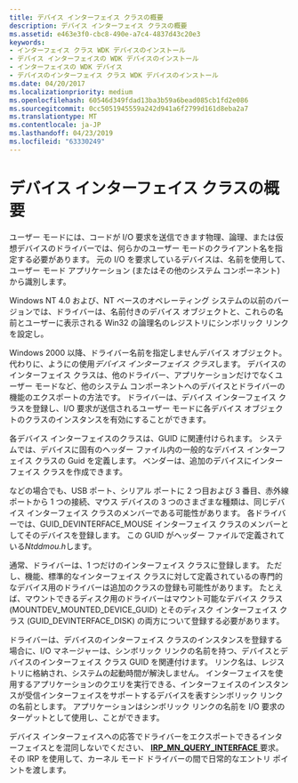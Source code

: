 ```yaml
---
title: デバイス インターフェイス クラスの概要
description: デバイス インターフェイス クラスの概要
ms.assetid: e463e3f0-cbc8-490e-a7c4-4837d43c20e3
keywords:
- インターフェイス クラス WDK デバイスのインストール
- デバイス インターフェイスの WDK デバイスのインストール
- インターフェイスの WDK デバイス
- デバイスのインターフェイス クラス WDK デバイスのインストール
ms.date: 04/20/2017
ms.localizationpriority: medium
ms.openlocfilehash: 60546d349fdad13ba3b59a6bead085cb1fd2e086
ms.sourcegitcommit: 0cc5051945559a242d941a6f2799d161d8eba2a7
ms.translationtype: MT
ms.contentlocale: ja-JP
ms.lasthandoff: 04/23/2019
ms.locfileid: "63330249"
---
```

# <a name="overview-of-device-interface-classes"></a>デバイス インターフェイス クラスの概要





ユーザー モードには、コードが I/O 要求を送信できます物理、論理、または仮想デバイスのドライバーでは、何らかのユーザー モードのクライアント名を指定する必要があります。 元の I/O を要求しているデバイスは、名前を使用して、ユーザー モード アプリケーション (またはその他のシステム コンポーネント) から識別します。

Windows NT 4.0 および、NT ベースのオペレーティング システムの以前のバージョンでは、ドライバーは、名前付きのデバイス オブジェクトと、これらの名前とユーザーに表示される Win32 の論理名のレジストリにシンボリック リンクを設定し。

Windows 2000 以降、ドライバー名前を指定しませんデバイス オブジェクト。 代わりに、ようにの使用*デバイス インターフェイス クラス*します。 デバイスのインターフェイス クラスは、他のドライバー、アプリケーションだけでなくユーザー モードなど、他のシステム コンポーネントへのデバイスとドライバーの機能のエクスポートの方法です。 ドライバーは、デバイス インターフェイス クラスを登録し、I/O 要求が送信されるユーザー モードに各デバイス オブジェクトのクラスのインスタンスを有効にすることができます。

各デバイス インターフェイスのクラスは、GUID に関連付けられます。 システムでは、デバイスに固有のヘッダー ファイル内の一般的なデバイス インターフェイス クラスの Guid を定義します。 ベンダーは、追加のデバイスにインターフェイス クラスを作成できます。

などの場合でも、USB ポート、シリアル ポートに 2 つ目および 3 番目、赤外線ポートから 1 つの接続、マウス デバイスの 3 つのさまざまな種類は、同じデバイス インターフェイス クラスのメンバーである可能性があります。 各ドライバーでは、GUID_DEVINTERFACE_MOUSE インターフェイス クラスのメンバーとしてそのデバイスを登録します。 この GUID がヘッダー ファイルで定義されている*Ntddmou.h*します。

通常、ドライバーは、1 つだけのインターフェイス クラスに登録します。 ただし、機能、標準的なインターフェイス クラスに対して定義されているの専門的なデバイス用のドライバーは追加のクラスの登録も可能性があります。 たとえば、マウントできるディスク用のドライバーはマウント可能なデバイス クラス (MOUNTDEV_MOUNTED_DEVICE_GUID) とそのディスク インターフェイス クラス (GUID_DEVINTERFACE_DISK) の両方について登録する必要があります。

ドライバーは、デバイスのインターフェイス クラスのインスタンスを登録する場合に、I/O マネージャーは、シンボリック リンクの名前を持つ、デバイスとデバイスのインターフェイス クラス GUID を関連付けます。 リンク名は、レジストリに格納され、システムの起動時間が解決しません。 インターフェイスを使用するアプリケーションのクエリを実行できる、インターフェイスのインスタンスが受信インターフェイスをサポートするデバイスを表すシンボリック リンクの名前とします。 アプリケーションはシンボリック リンクの名前を I/O 要求のターゲットとして使用し、ことができます。

デバイス インターフェイスへの応答でドライバーをエクスポートできるインターフェイスとを混同しないでください、 [ **IRP_MN_QUERY_INTERFACE** ](https://msdn.microsoft.com/library/windows/hardware/ff551687)要求。 その IRP を使用して、カーネル モード ドライバーの間で日常的なエントリ ポイントを渡します。

 

 





